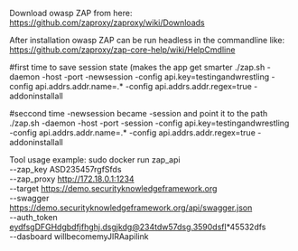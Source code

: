 Download owasp ZAP from here:
https://github.com/zaproxy/zaproxy/wiki/Downloads

After installation owasp ZAP can be run headless in the commandline like:
https://github.com/zaproxy/zap-core-help/wiki/HelpCmdline

#first time to save session state (makes the app get smarter
./zap.sh -daemon -host <host> -port <port> -newsession <path> -config api.key=testingandwrestling -config api.addrs.addr.name=.* -config api.addrs.addr.regex=true -addoninstallall


#seccond time -newsession became -session and point it to the path
./zap.sh -daemon -host <host> -port <port> -session <path> -config api.key=testingandwrestling -config api.addrs.addr.name=.* -config api.addrs.addr.regex=true -addoninstallall


Tool usage example:
sudo docker run zap_api  \
--zap_key ASD235457rgfSfds \
--zap_proxy http://172.18.0.1:1234 \
--target https://demo.securityknowledgeframework.org \
--swagger https://demo.securityknowledgeframework.org/api/swagger.json \
--auth_token eydfsgDFGHdgbdfjfhghj.dsgjkdg@234tdw57dsg.3590dsfl*45532dfs \
--dasboard willbecomemyJIRAapilink
